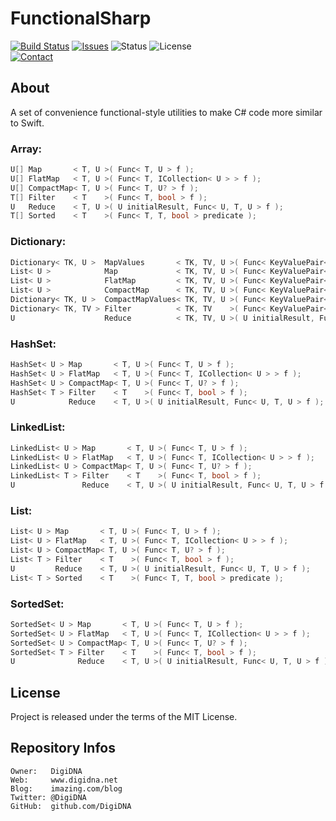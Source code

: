 FunctionalSharp
===============

[![Build Status](https://img.shields.io/github/workflow/status/DigiDNA/FunctionalSharp/ci-win?label=Windows&logo=windows)](https://github.com/DigiDNA/FunctionalSharp/actions/workflows/ci-win.yaml)
[![Issues](http://img.shields.io/github/issues/DigiDNA/FunctionalSharp.svg?logo=github)](https://github.com/DigiDNA/FunctionalSharp/issues)
![Status](https://img.shields.io/badge/status-active-brightgreen.svg?logo=git)
![License](https://img.shields.io/badge/license-proprietary-orange.svg?logo=open-source-initiative)  
[![Contact](https://img.shields.io/badge/follow-@DigiDNA-blue.svg?logo=twitter&style=social)](https://twitter.com/DigiDNA)

About
-----

A set of convenience functional-style utilities to make C# code more similar to Swift.

### Array:

```cs
U[] Map       < T, U >( Func< T, U > f );
U[] FlatMap   < T, U >( Func< T, ICollection< U > > f );
U[] CompactMap< T, U >( Func< T, U? > f );
T[] Filter    < T    >( Func< T, bool > f );
U   Reduce    < T, U >( U initialResult, Func< U, T, U > f );
T[] Sorted    < T    >( Func< T, T, bool > predicate );
```

### Dictionary:

```cs
Dictionary< TK, U >  MapValues       < TK, TV, U >( Func< KeyValuePair< TK, TV >, U > f );
List< U >            Map             < TK, TV, U >( Func< KeyValuePair< TK, TV >, U > f );
List< U >            FlatMap         < TK, TV, U >( Func< KeyValuePair< TK, TV >, ICollection< U > > f );
List< U >            CompactMap      < TK, TV, U >( Func< KeyValuePair< TK, TV >, U? > f );
Dictionary< TK, U >  CompactMapValues< TK, TV, U >( Func< KeyValuePair< TK, TV >, U? > f );
Dictionary< TK, TV > Filter          < TK, TV    >( Func< KeyValuePair< TK, TV >, bool > f );
U                    Reduce          < TK, TV, U >( U initialResult, Func< U, KeyValuePair< TK, TV >, U > f );
```

### HashSet:

```cs
HashSet< U > Map       < T, U >( Func< T, U > f );
HashSet< U > FlatMap   < T, U >( Func< T, ICollection< U > > f );
HashSet< U > CompactMap< T, U >( Func< T, U? > f );
HashSet< T > Filter    < T    >( Func< T, bool > f );
U            Reduce    < T, U >( U initialResult, Func< U, T, U > f );
```

### LinkedList:

```cs
LinkedList< U > Map       < T, U >( Func< T, U > f );
LinkedList< U > FlatMap   < T, U >( Func< T, ICollection< U > > f );
LinkedList< U > CompactMap< T, U >( Func< T, U? > f );
LinkedList< T > Filter    < T    >( Func< T, bool > f );
U               Reduce    < T, U >( U initialResult, Func< U, T, U > f );
```

### List:

```cs
List< U > Map       < T, U >( Func< T, U > f );
List< U > FlatMap   < T, U >( Func< T, ICollection< U > > f );
List< U > CompactMap< T, U >( Func< T, U? > f );
List< T > Filter    < T    >( Func< T, bool > f );
U         Reduce    < T, U >( U initialResult, Func< U, T, U > f );
List< T > Sorted    < T    >( Func< T, T, bool > predicate );
```

### SortedSet:

```cs
SortedSet< U > Map       < T, U >( Func< T, U > f );
SortedSet< U > FlatMap   < T, U >( Func< T, ICollection< U > > f );
SortedSet< U > CompactMap< T, U >( Func< T, U? > f );
SortedSet< T > Filter    < T    >( Func< T, bool > f );
U              Reduce    < T, U >( U initialResult, Func< U, T, U > f );
```

License
-------

Project is released under the terms of the MIT License.

Repository Infos
----------------

    Owner:   DigiDNA
    Web:     www.digidna.net
    Blog:    imazing.com/blog
    Twitter: @DigiDNA
    GitHub:  github.com/DigiDNA
